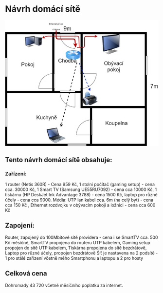 # Návrh domácí sítě
![alt text](https://github.com/Mavin01/Homework/blob/master/POS-NavrhDomaciSite/Draw.io%20byt.jpg)
## Tento návrh domácí sítě obsahuje:
### Zařízení:
1 router (Netis 360R) - Cena 959 Kč, 1 stolní počítač (gaming setup) - cena cca. 30000 Kč,
1 Smart TV (Samsung UE55RU7092) - cena cca 10000 Kč, 1 tiskárnu (HP DeskJet Ink Advantage 3788) - cena 1500 Kč, laptop pro různé účely - cena cca 9000.
Média: UTP lan kabel cca. 6m (na celý byt) - cena cca 150 Kč  , Ethernet rozdvojku v obývacím pokoji a ložnici - cena cca 600 Kč
## Zapojení:
 Router, zapojený do 100Mbitové sítě providera - cena i se SmartTV cca. 500 Kč měsíčně,
 SmartTV propojena do routeru UTP kabelem,
 Gaming setup propojen do sítě UTP kabelem,
 Tiskárna propojena do sítě bezdrátově,
 Laptop pro různé účely, propojen bezdrátově
 Síť je nastavena na 2 podsítě - 1 pro stálé zařízení včetně mého Smartphonu a laptopu a 2 pro hosty
## Celková cena
 Dohromady 43 720 včetně měsíčního poplatku za internet.
